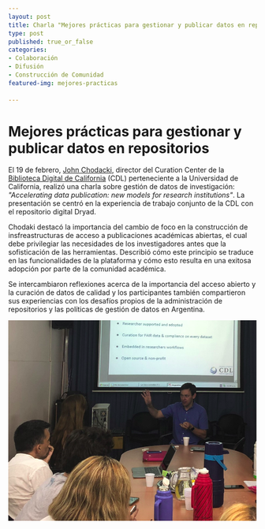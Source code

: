 ```yaml
---
layout: post
title: Charla "Mejores prácticas para gestionar y publicar datos en repositorios"
type: post
published: true_or_false
categories:
- Colaboración
- Difusión
- Construcción de Comunidad
featured-img: mejores-practicas

---
```


# Mejores prácticas para gestionar y publicar datos en repositorios

El 19 de febrero, [John Chodacki](https://www.cdlib.org/contact/staff_directory/jchodacki.html), director del Curation Center de la [Biblioteca Digital de California](https://www.cdlib.org/) (CDL) perteneciente a la Universidad de California, realizó una charla sobre gestión de datos de investigación: _"Accelerating data publication: new models for research institutions"_. La presentación se centró en la experiencia de trabajo conjunto de la CDL con el repositorio digital Dryad. 

Chodaki destacó la importancia del cambio de foco en la construcción de insfreastructuras de acceso a publicaciones académicas abiertas, el cual debe privilegiar las necesidades de los investigadores antes que la sofisticación de las herramientas. Describió cómo este principio se traduce en las funcionalidades de la plataforma y cómo esto resulta en una exitosa adopción por parte de la comunidad académica.

Se intercambiaron reflexiones acerca de la importancia del acceso abierto y la curación de datos de calidad y los participantes también compartieron sus experiencias con los desafíos propios de la administración de repositorios y las políticas de gestión de datos en Argentina.

![Chodaki](/assets/img/posts/chodaki.png)

